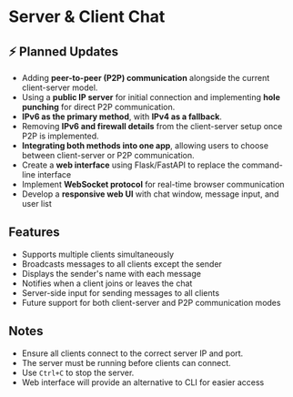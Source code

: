 # Server & Client Chat  

## ⚡ Planned Updates  
- Adding **peer-to-peer (P2P) communication** alongside the current client-server model.  
- Using a **public IP server** for initial connection and implementing **hole punching** for direct P2P communication.  
- **IPv6 as the primary method**, with **IPv4 as a fallback**.  
- Removing **IPv6 and firewall details** from the client-server setup once P2P is implemented.  
- **Integrating both methods into one app**, allowing users to choose between client-server or P2P communication.
- Create a **web interface** using Flask/FastAPI to replace the command-line interface
- Implement **WebSocket protocol** for real-time browser communication
- Develop a **responsive web UI** with chat window, message input, and user list

## Features  
- Supports multiple clients simultaneously  
- Broadcasts messages to all clients except the sender  
- Displays the sender's name with each message  
- Notifies when a client joins or leaves the chat  
- Server-side input for sending messages to all clients  
- Future support for both client-server and P2P communication modes

## Notes  
- Ensure all clients connect to the correct server IP and port.  
- The server must be running before clients can connect.  
- Use `Ctrl+C` to stop the server.  
- Web interface will provide an alternative to CLI for easier access
